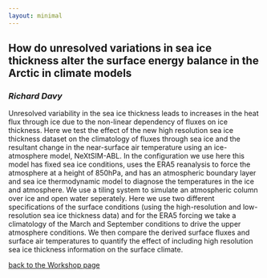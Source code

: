 ```yaml
---
layout: minimal
---
```


## How do unresolved variations in sea ice thickness alter the surface energy balance in the Arctic in climate models
### *Richard Davy*


Unresolved variability in the sea ice thickness leads to increases in the heat flux through ice due to the non-linear dependency of fluxes on ice thickness. 
Here we test the effect of the new high resolution sea ice thickness dataset on the climatology of fluxes through sea ice and the resultant change in the near-surface air temperature using an ice-atmosphere model, NeXtSIM-ABL. 
In the configuration we use here this model has fixed sea ice conditions, uses the ERA5 reanalysis to force the atmosphere at a height of 850hPa, and has an atmospheric boundary layer and sea ice thermodynamic model to diagnose the temperatures in the ice and atmosphere. 
We use a tiling system to simulate an atmospheric column over ice and open water seperately. 
Here we use two different specifications of the surface conditions (using the high-resolution and low-resolution sea ice thickness data) and for the ERA5 forcing we take a climatology of the March and September conditions to drive the upper atmosphere conditions. 
We then compare the derived surface fluxes and surface air temperatures to quantify the effect of including high resolution sea ice thickness information on the surface climate.

[back to the Workshop page](https://nansencenter.github.io/superice-nersc/workshop/)
